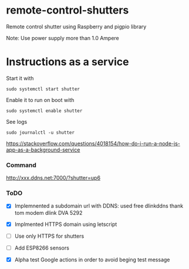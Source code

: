 # remote-control-shutters
Remote control shutter using Raspberry and pigpio library

Note: Use power supply more than 1.0 Ampere

# Instructions as a service

Start it with

    sudo systemctl start shutter

Enable it to run on boot with

    sudo systemctl enable shutter

See logs

    sudo journalctl -u shutter


https://stackoverflow.com/questions/4018154/how-do-i-run-a-node-js-app-as-a-background-service


### Command
http://xxx.ddns.net:7000/?shutter=up6


### ToDO
- [x] Implemnented a subdomain url with DDNS: used free dlinkddns thank tom modem dlink DVA 5292  
- [x] Implmented HTTPS domain using letscript
- [ ] Use only HTTPS for shutters
- [ ] Add ESP8266 sensors
- [x] Alpha test Google actions in order to avoid beging test message 

